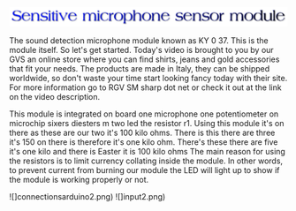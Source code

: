 ![](sensor1.png)

The sound detection microphone module known as KY 0 37. This is the module itself. So let's get started. Today's video is brought to you by our GVS an online store where you can find shirts, jeans and gold accessories that fit your needs. The products are made in Italy, they can be shipped worldwide, so don't waste your time start looking fancy today with their site. For more information go to RGV SM sharp dot net or check it out at the link on the video description.

This module is integrated on board one microphone one potentiometer on microchip sixers diesters m two led the resistor r1. Using this module it's on there as these are our two it's 100 kilo ohms. There is this there are three it's 150 on there is therefore it's one kilo ohm. There's these there are five it's one kilo and there is Easter it is 100 kilo ohms The main reason for using the resistors is to limit currency collating inside the module. In other words, to prevent current from burning our module the LED will light up to show if the module is working properly or not.

![]connectionsarduino2.png)
![]input2.png)

